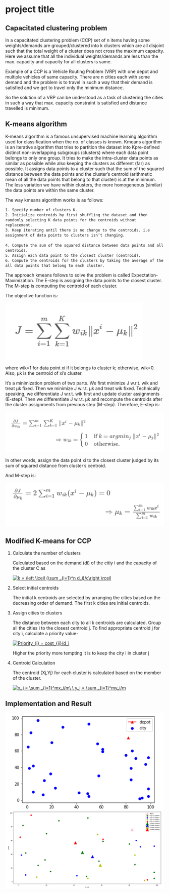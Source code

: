 # project title
## Capacitated clustering problem
In a capacitated clustering problem (CCP) set of n items having some weights/demands are grouped/clustered into k clusters which are all disjoint such that the total weight of a cluster does not cross the maximum capacity. Here we assume that all the individual weights/demands are less than the max. capacity and capacity for all clusters is same.

Example of a CCP is a Vehicle Routing Problem (VRP) with one depot and multiple vehicles of same capacity. There are n cities each with some demand and the problem is to travel in such a way that their demand is satisfied and we get to travel only the minimum distance.

So the solution of a VRP can be understood as a task of clustering the cities in such a way that max. capacity constraint is satisfied and distance travelled is minimum.

## K-means algorithm
K-means algorithm is a famous unsupervised machine learning algorithm used for classification when the no. of classes is known.
Kmeans algorithm is an iterative algorithm that tries to partition the dataset into Kpre-defined distinct non-overlapping subgroups (clusters) where each data point belongs to only one group. It tries to make the intra-cluster data points as similar as possible while also keeping the clusters as different (far) as possible. It assigns data points to a cluster such that the sum of the squared distance between the data points and the cluster’s centroid (arithmetic mean of all the data points that belong to that cluster) is at the minimum. The less variation we have within clusters, the more homogeneous (similar) the data points are within the same cluster.

The way kmeans algorithm works is as follows:

    1. Specify number of clusters K.
    2. Initialize centroids by first shuffling the dataset and then randomly selecting K data points for the centroids without replacement.
    3. Keep iterating until there is no change to the centroids. i.e assignment of data points to clusters isn’t changing.

    4. Compute the sum of the squared distance between data points and all centroids.
    5. Assign each data point to the closest cluster (centroid).
    6. Compute the centroids for the clusters by taking the average of the all data points that belong to each cluster.
    
The approach kmeans follows to solve the problem is called Expectation-Maximization. The E-step is assigning the data points to the closest cluster. The M-step is computing the centroid of each cluster.

The objective function is:

![](https://github.com/kshitij-pro/capacitated_clustering/blob/8c4e44e4a10c9c72108083d5df20e80340a2ffdc/Screenshot%202021-07-31%20172759.png)

where wik=1 for data point xi if it belongs to cluster k; otherwise, wik=0. Also, μk is the centroid of xi’s cluster.

It’s a minimization problem of two parts. We first minimize J w.r.t. wik and treat μk fixed. Then we minimize J w.r.t. μk and treat wik fixed. Technically speaking, we differentiate J w.r.t. wik first and update cluster assignments (E-step). Then we differentiate J w.r.t. μk and recompute the centroids after the cluster assignments from previous step (M-step). Therefore, E-step is:

![](https://github.com/kshitij-pro/capacitated_clustering/blob/16a72e9d56305c881009b06fced70eaba25889b2/Screenshot%202021-07-31%20173858.png)

In other words, assign the data point xi to the closest cluster judged by its sum of squared distance from cluster’s centroid.

And M-step is:

![](https://github.com/kshitij-pro/capacitated_clustering/blob/6ca845e450e421373f34b3c2965104aa478cf1f2/Screenshot%202021-07-31%20174032.png)

## Modified K-means for CCP
1. Calculate the number of clusters

   Calculated based on the demand (di) of the citiy i and the capacity of the cluster C as
   
   <a href="https://www.codecogs.com/eqnedit.php?latex=k&space;=&space;\left&space;\lceil&space;(\sum&space;_{i=1}^n&space;d_i)/c\right&space;\rceil" target="_blank"><img src="https://latex.codecogs.com/gif.latex?k&space;=&space;\left&space;\lceil&space;(\sum&space;_{i=1}^n&space;d_i)/c\right&space;\rceil" title="k = \left \lceil (\sum _{i=1}^n d_i)/c\right \rceil" /></a>

2. Select initial centroids

   The initial k centroids are selected by arranging the cities based on the decreasing order of demand. The first k cities are initial centroids.
3.  Assign cities to clusters

    The distance between each city to all k centroids are calculated. Group all the cities i to the closest centroid j. To find appropriate centroid j for city i, calculate a priority value-
    
      <a href="https://www.codecogs.com/eqnedit.php?latex=Priority_{i}&space;=&space;cost_{ij}/d_i" target="_blank"><img src="https://latex.codecogs.com/gif.latex?Priority_{i}&space;=&space;cost_{ij}/d_i" title="Priority_{i} = cost_{ij}/d_i" /></a>
  
    Higher the priority more tempting it is to keep the city i in cluster j
4.  Centroid Calculation

    The centroid (Xj,Yj) for each cluster is calculated based on the member of the cluster.
    
      <a href="https://www.codecogs.com/eqnedit.php?latex=x_j&space;=&space;\sum&space;_{i=1}^mx_i/m\&space;\&space;y_j&space;=&space;\sum&space;_{i=1}^my_i/m" target="_blank"><img src="https://latex.codecogs.com/gif.latex?x_j&space;=&space;\sum&space;_{i=1}^mx_i/m\&space;\&space;y_j&space;=&space;\sum&space;_{i=1}^my_i/m" title="x_j = \sum _{i=1}^mx_i/m\ \ y_j = \sum _{i=1}^my_i/m" /></a>
    
## Implementation and Result

![](https://github.com/kshitij-pro/capacitated_clustering/blob/b786020791c7b09c13a0b01e63b3409a776984f1/n32_vrp_instance.png)
![](https://github.com/kshitij-pro/capacitated_clustering/blob/abfdfce2ab6ffb2d6c6b19827eb8097002cece4c/itter1_sol.png)
